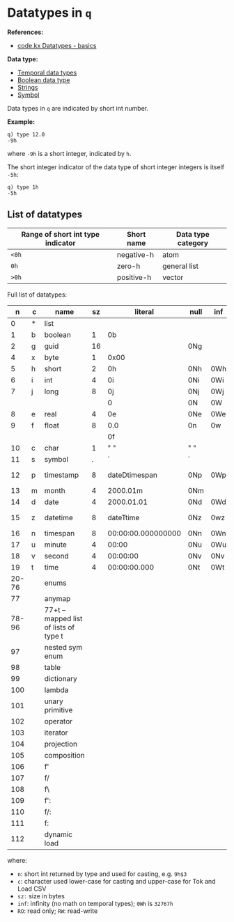# Datatypes in `q`

**References:**
- [code.kx Datatypes - basics][kx_datatypes]

**Data type:**
- [Temporal data types](temporal_data.md)
- [Boolean data type](boolean.md)
- [Strings](string.md)
- [Symbol](symbol.md)


Data types in `q` are indicated by short int number.


**Example:**

~~~~
q) type 12.0
-9h
~~~~

where `-9h` is a short integer, indicated by `h`.


The short integer indicator of the data type of short integer integers is itself `-5h`:

~~~~
q) type 1h
-5h
~~~~


## List of datatypes



| Range of short int type indicator | Short name   | Data type category |
| --------------------------------- | ------------ | ------------------ |
|          `<0h`                    |  negative-h  | atom               |
|          `0h`                     |  zero-h      | general list       |
|          `>0h`                    |  positive-h  | vector             |


Full list of datatypes:


|   n    |  c  |                 name                  |  sz  |       literal       | null | inf  |    SQL    |  Java     |     .Net      |
| ------ | --- | ------------------------------------- | ---- | ------------------- | ---- | ---- | --------- | --------- | ------------- |
| 0      |  *  | list                                  |      |                     |      |      |           |           |               |
| 1      |  b  | boolean                               |  1   |  0b                 |      |      |           | Boolean   | boolean       |
| 2      |  g  | guid                                  |  16  |                     | 0Ng  |      |           | UUID      | GUID          |
| 4      |  x  | byte                                  |  1   |  0x00               |      |      |           | Byte      | byte          |
| 5      |  h  | short                                 |  2   |  0h                 | 0Nh  | 0Wh  | smallint  | Short     | int16         |
| 6      |  i  | int                                   |  4   |  0i                 | 0Ni  | 0Wi  | int       | Integer   | int32         |
| 7      |  j  | long                                  |  8   |  0j                 | 0Nj  | 0Wj  | bigint    | Long      | int64         |
|        |     |                                       |      |  0                  | 0N   | 0W   |           |           |               |
| 8      |  e  | real                                  |  4   |  0e                 | 0Ne  | 0We  | real      | Float     | single        |
| 9      |  f  | float                                 |  8   |  0.0                | 0n   | 0w   | float     | Double    | double        |
|        |     |                                       |      |  0f                 |      |      |           |           |               |
| 10     |  c  | char                                  |  1   |  " "                | " "  |      |           | Character | char          |
| 11     |  s  | symbol                                |  .   |  `                  | `    |      | varchar   | String    | string        |
| 12     |  p  | timestamp                             |  8   |  dateDtimespan      | 0Np  | 0Wp  |           | Timestamp | DateTime (RW) |
| 13     |  m  | month                                 |  4   |  2000.01m           | 0Nm  |      |           |           |               |
| 14     |  d  | date                                  |  4   |  2000.01.01         | 0Nd  | 0Wd  | date      | Date      |               |
| 15     |  z  | datetime                              |  8   |  dateTtime          | 0Nz  | 0wz  | timestamp | Timestamp | DateTime (RO) |
| 16     |  n  | timespan                              |  8   |  00:00:00.000000000 | 0Nn  | 0Wn  |           | Timespan  | TimeSpan      |
| 17     |  u  | minute                                |  4   |  00:00              | 0Nu  | 0Wu  |           |           |               |
| 18     |  v  | second                                |  4   |  00:00:00           | 0Nv  | 0Nv  |           |           |               |
| 19     |  t  | time                                  |  4   |  00:00:00.000       | 0Nt  | 0Wt  |   time    | Time      |  TimeSpan     |
| 20-76  |     | enums                                 |      |                     |      |      |           |           |               |
| 77     |     | anymap                                |
| 78-96  |     | 77+t – mapped list of lists of type t |
| 97     |     | nested sym enum                       |
| 98     |     | table                                 |
| 99     |     | dictionary                            |
| 100    |     | lambda                                |
| 101    |     | unary primitive                       |
| 102    |     | operator                              |
| 103    |     | iterator                              |
| 104    |     | projection                            |
| 105    |     | composition                           |
| 106    |     | f'                                    |
| 107    |     | f/                                    |
| 108    |     | f\                                    |
| 109    |     | f':                                   |
| 110    |     | f/:                                   |
| 111    |     | f\:                                   |
| 112    |     |  dynamic load                         |

where:
- `n`: short int returned by type and used for casting, e.g. `9h$3`
- `c`: character used lower-case for casting and upper-case for Tok and Load CSV
- `sz:` size in bytes
- `inf`: infinity (no math on temporal types); `0Wh` is `32767h`
- `RO`: read only; `RW`: read-write


[kx_datatypes]: https://code.kx.com/q/basics/datatypes/
